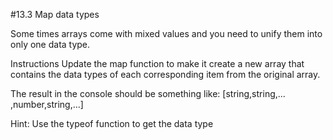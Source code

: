 #13.3 Map data types

Some times arrays come with mixed values and you need to unify them into only one data type.

Instructions
Update the map function to make it create a new array that contains the data types of each corresponding item from the original array.

The result in the console should be something like:
[string,string,... ,number,string,...]

Hint:
Use the typeof function to get the data type